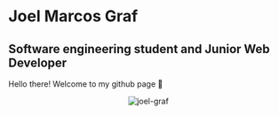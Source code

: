 # **Joel Marcos Graf**
## Software engineering student and Junior Web Developer

Hello there! Welcome to my github page :vulcan_salute:

<p align="center"><img align="center" src="https://github-readme-stats.vercel.app/api/top-langs?username=joel-graf&show_icons=true&locale=en&layout=compact" alt="joel-graf" /></p>
